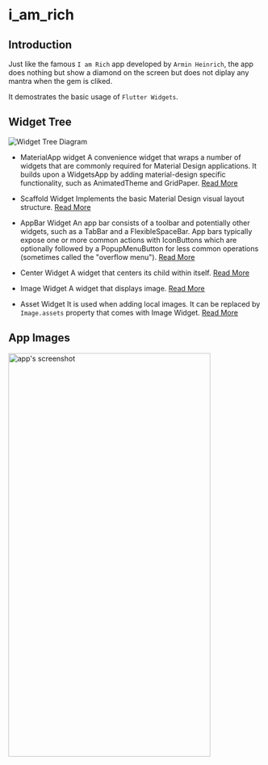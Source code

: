 # i_am_rich

## Introduction
Just like the famous `I am Rich` app developed by `Armin Heinrich`, the app does nothing but show a diamond on the screen but does not diplay any mantra when the gem is cliked.

It demostrates the basic usage of  `Flutter Widgets`.

## Widget Tree
![Widget Tree Diagram](https://user-images.githubusercontent.com/81985376/210165400-89b523de-ff1c-476f-b597-79d444822958.png)

- MaterialApp widget
   A convenience widget that wraps a number of widgets that are commonly required for Material Design applications. It builds upon a WidgetsApp by adding material-design specific functionality, such as AnimatedTheme and GridPaper.
   [Read More](https://api.flutter.dev/flutter/material/MaterialApp-class.html)
   
- Scaffold Widget
   Implements the basic Material Design visual layout structure.
   [Read More](https://api.flutter.dev/flutter/material/Scaffold-class.html)

- AppBar Widget
   An app bar consists of a toolbar and potentially other widgets, such as a TabBar and a FlexibleSpaceBar. App bars typically expose one or more common actions with IconButtons which are optionally followed by a PopupMenuButton for less common operations (sometimes called the "overflow menu").
   [Read More](https://api.flutter.dev/flutter/material/AppBar-class.html)
   
- Center Widget
   A widget that centers its child within itself.
   [Read More](https://api.flutter.dev/flutter/widgets/Center-class.html)
   
- Image Widget
   A widget that displays image.
   [Read More](https://api.flutter.dev/flutter/widgets/Image-class.html)
   
- Asset Widget
   It is used when adding local images. 
   It can be replaced by `Image.assets` property that comes with Image Widget.
   [Read More](https://api.flutter.dev/flutter/painting/AssetImage-class.html)
   

## App Images
<img alt="app's screenshot" src="https://user-images.githubusercontent.com/81985376/210165768-5938f8ff-65c0-4e80-9f0b-f79f5ab10ed2.jpg" width="400" height="800">

